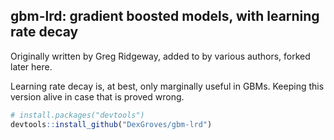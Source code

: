 gbm-lrd: gradient boosted models, with learning rate decay
----------------------------

Originally written by Greg Ridgeway, added to by various authors, forked later here.

Learning rate decay is, at best, only marginally useful in GBMs. Keeping this version alive in case that is proved wrong.
```R
# install.packages("devtools")
devtools::install_github("DexGroves/gbm-lrd")
```

